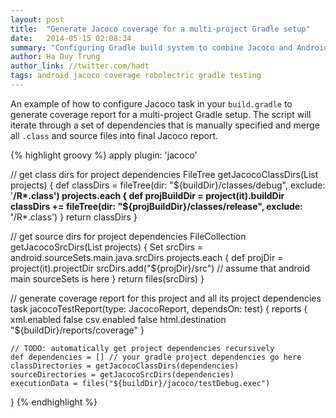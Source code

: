 ```yaml
---
layout: post
title:  "Generate Jacoco coverage for a multi-project Gradle setup"
date:   2014-05-15 02:08:34
summary: "Configuring Gradle build system to combine Jacoco and Android plugins for unit test coverage generation for multi-project setup"
author: Ha Duy Trung
author_link: //twitter.com/hadt
tags: android jacoco coverage robolectric gradle testing
---
```


An example of how to configure Jacoco task in your `build.gradle` to generate coverage
report for a multi-project Gradle setup. The script will iterate through a set of
dependencies that is manually specified and merge all `.class` and source files into
final Jacoco report.

{% highlight groovy %}
apply plugin: 'jacoco'

// get class dirs for project dependencies
FileTree getJacocoClassDirs(List projects) {
    def classDirs = fileTree(dir: "${buildDir}/classes/debug", exclude: '**/R*.class')
    projects.each {
        def projBuildDir = project(it).buildDir
        classDirs += fileTree(dir: "${projBuildDir}/classes/release", exclude: '**/R*.class')
    }
    return classDirs
}

// get source dirs for project dependencies
FileCollection getJacocoSrcDirs(List projects) {
    Set srcDirs = android.sourceSets.main.java.srcDirs
    projects.each {
        def projDir = project(it).projectDir
        srcDirs.add("${projDir}/src") // assume that android main sourceSets is here
    }
    return files(srcDirs)
}

// generate coverage report for this project and all its project dependencies
task jacocoTestReport(type: JacocoReport, dependsOn: test) {
    reports {
        xml.enabled false
        csv.enabled false
        html.destination "${buildDir}/reports/coverage"
    }

    // TODO: automatically get project dependencies recursively
    def dependencies = [] // your gradle project dependencies go here
    classDirectories = getJacocoClassDirs(dependencies)
    sourceDirectories = getJacocoSrcDirs(dependencies)
    executionData = files("${buildDir}/jacoco/testDebug.exec")
}
{% endhighlight %}
